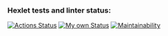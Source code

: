 ### Hexlet tests and linter status:
[![Actions Status](https://github.com/Alwodan/java-project-71/workflows/hexlet-check/badge.svg)](https://github.com/Alwodan/java-project-71/actions)
[![My own Status](https://github.com/Alwodan/java-project-71/actions/workflows/my-tests/badge.svg)](https://github.com/Alwodan/java-project-71/actions)
[![Maintainability](https://api.codeclimate.com/v1/badges/ae73afd91ad3300282a6/maintainability)](https://codeclimate.com/github/Alwodan/java-project-71/maintainability)
